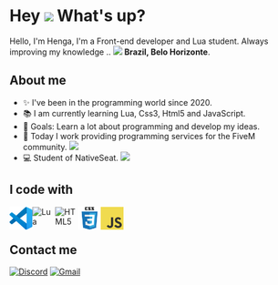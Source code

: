<h1> Hey <img src="https://media.giphy.com/avatars/ucfcyber/rT7KnJJ811Cr.gif" width="50" /> What's up?</h1>


<p> Hello, I'm Henga, I'm a Front-end developer and Lua student. Always improving my knowledge .. <img src="https://media.giphy.com/avatars/ucfcyber/rT7KnJJ811Cr.gif" width="13" /> <b>Brazil, Belo Horizonte</b>.
<p>

## About me

- ✨ I've been in the programming world since 2020.
- 📚 I am currently learning Lua, Css3, Html5 and JavaScript.
- 🎯 Goals: Learn a lot about programming and develop my ideas.
- 🎲 Today I work providing programming services for the FiveM community.  <img src="https://media3.giphy.com/media/vKCuUN5LxiDKMjemk9/giphy.gif" width="13" /> 
- 💻 Student of NativeSeat.  <img src="https://media.giphy.com/avatars/ucfcyber/rT7KnJJ811Cr.gif" width="13" /> 

## I code with

<img align="left" title="Visual Studio Code" alt="Visual Studio Code" width="40px" src="https://raw.githubusercontent.com/github/explore/80688e429a7d4ef2fca1e82350fe8e3517d3494d/topics/visual-studio-code/visual-studio-code.png" />

<img align="left" title="Lua" alt="Lua" width="40px" src="https://upload.wikimedia.org/wikipedia/commons/thumb/c/cf/Lua-Logo.svg/1200px-Lua-Logo.svg.png" />

<img align="left" title="HTML5" alt="HTML5" width="40px" src="https://www.google.com/url?sa=i&url=https%3A%2F%2Fwww.gratispng.com%2Fbaixar%2Fhtml.html&psig=AOvVaw3ZsJbNXrd5xFTdqhoyyMSV&ust=1628071107834000&source=images&cd=vfe&ved=0CAoQjRxqFwoTCNjJj9TLlPICFQAAAAAdAAAAABAD" />

<img align="left" title="CSS3" alt="CSS3" width="40px" src="https://raw.githubusercontent.com/github/explore/80688e429a7d4ef2fca1e82350fe8e3517d3494d/topics/css/css.png" />

<img align="left" title="Javascript" alt="Javascript" width="40px" src="https://raw.githubusercontent.com/github/explore/80688e429a7d4ef2fca1e82350fe8e3517d3494d/topics/javascript/javascript.png" />




<br />
<br />

<h2>Contact me </h2>

<p><a href="https://discord.gg/fygvfnWstm" target="_blank"><img alt="Discord" src="https://img.shields.io/badge/Discord-%230077B5.svg?&style=for-the-badge&logo=discord&logoColor=white" /></a>
<a href="mailto:hengafn@gmail.com" target="_blank"><img alt="Gmail" src="https://img.shields.io/badge/Email-%230077B5.svg?&style=for-the-badge&logo=microsoft-outlook&logoColor=white" /></a>
</p>
